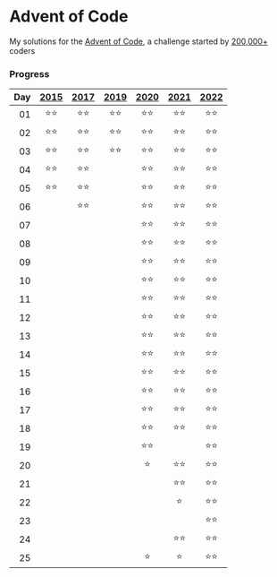 # Advent of Code

My solutions for the [Advent of Code](https://adventofcode.com), a challenge started by [200,000+](https://adventofcode.com/2022/stats) coders

### Progress
|Day|[2015](https://adventofcode.com/2015)|[2017](https://adventofcode.com/2017)|[2019](https://adventofcode.com/2019)|[2020](https://adventofcode.com/2020)|[2021](https://adventofcode.com/2021)|[2022](https://adventofcode.com/2022)|
|--:| :---: | :---: | :---: | :---: | :---: | :---: |
01|:star::star:|:star::star:|:star::star:|:star::star:|:star::star:|:star::star:
02|:star::star:|:star::star:|:star::star:|:star::star:|:star::star:|:star::star:
03|:star::star:|:star::star:|:star::star:|:star::star:|:star::star:|:star::star:
04|:star::star:|:star::star:||:star::star:|:star::star:|:star::star:
05|:star::star:|:star::star:||:star::star:|:star::star:|:star::star:
06||:star::star:||:star::star:|:star::star:|:star::star:
07||||:star::star:|:star::star:|:star::star:
08||||:star::star:|:star::star:|:star::star:
09||||:star::star:|:star::star:|:star::star:
10||||:star::star:|:star::star:|:star::star:
11||||:star::star:|:star::star:|:star::star:
12||||:star::star:|:star::star:|:star::star:
13||||:star::star:|:star::star:|:star::star:
14||||:star::star:|:star::star:|:star::star:
15||||:star::star:|:star::star:|:star::star:
16||||:star::star:|:star::star:|:star::star:
17||||:star::star:|:star::star:|:star::star:
18||||:star::star:|:star::star:|:star::star:
19||||:star::star:||:star::star:
20||||:star:|:star::star:|:star::star:
21|||||:star::star:|:star::star:
22|||||:star:|:star::star:
23||||||:star::star:
24|||||:star::star:|:star::star:
25||||:star:|:star:|:star::star:
